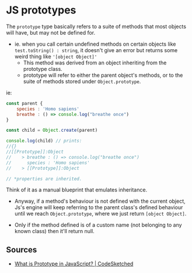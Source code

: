 # JS prototypes

The `prototype` type basically refers to a suite of methods that most objects will have, but may not be defined for.

- ie. when you call certain undefined methods on certain objects like `test.toString() : string`, it doesn't give an error but returns some weird thing like `'[object Object]'`
    - This method was derived from an object inheriting from the prototype class.
    - prototype will refer to either the parent object's methods, or to the suite of methods stored under `Object.prototype`.

ie:

``` js
const parent {
    species : 'Homo sapiens'
    breathe : () => console.log("breathe once")
}

const child = Object.create(parent)

console.log(child) // prints:
//{}
//[[Prototype]]:Object
//    > breathe : () => console.log("breathe once")
//      species : 'Homo sapiens'
//    > [[Prototype]]:Object

// *properties are inherited.
```

Think of it as a manual blueprint that emulates inheritance.

- Anyway, if a method's behaviour is not defined with the current object, Js's engine will keep referring to the parent class's defined behaviour until we reach `Object.prototype`, where we just return `[object Object]`.

- Only if the method defined is of a custom name (not belonging to any known class) then it'll return null.

## Sources

- [What is Prototype in JavaScript? | CodeSketched](https://youtu.be/wFFTpe-zTFs?si=J1-GWrBMvvfVm5m8)
